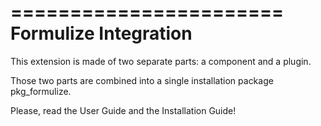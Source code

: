 =======================
Formulize Integration
=======================

This extension is made of two separate parts: a component and a plugin.

Those two parts are combined into a single installation package pkg_formulize.

Please, read the User Guide and the Installation Guide!




